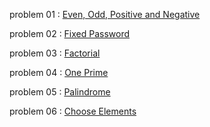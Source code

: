 problem 01 : [ Even, Odd, Positive and Negative ](https://codeforces.com/group/MWSDmqGsZm/contest/219432/problem/C)

problem 02 : [ Fixed Password ](https://codeforces.com/group/MWSDmqGsZm/contest/219432/problem/D)

problem 03 : [ Factorial ](https://codeforces.com/group/MWSDmqGsZm/contest/219432/problem/G)

problem 04 : [ One Prime ](https://codeforces.com/group/MWSDmqGsZm/contest/219432/problem/H)

problem 05 : [ Palindrome ](https://codeforces.com/group/MWSDmqGsZm/contest/219432/problem/I)

problem 06 : [ Choose Elements ](https://codeforces.com/group/MWSDmqGsZm/contest/329103/problem/C)
